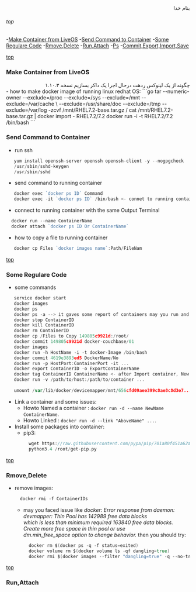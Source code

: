 <div dir="rtl">بنام خدا</div>

###### top
-[Make Container from LiveOS](#make-container-from-liveos)
-[Send Command to Container](#send-command-to-container)
-[Some Regulare Code](#some-regulare-code)
-[Rmove,Delete](#rmove,delete)
-[Run,Attach](#run,attach)
-[Ps](#ps)
-[Commit,Export,Import,Save](#commit,export,import,save)


[top](#top)
### Make Container from LiveOS

<div dir="rtl">چگونه از یک لینوکس ردهت درحال اجرا یک داکر بسازیم نسخه ۱.۱۰.۳</div>
- how to make docker image of running linux redhat OS:
```go
   tar --numeric-owner --exclude=/proc --exclude=/sys --exclude=/mnt --exclude=/var/cache \
       --exclude=/usr/share/doc --exclude=/tmp --exclude=/var/log -zcvf /mnt/RHEL7.2-base.tar.gz /
   cat /mnt/RHEL7.2-base.tar.gz | docker import - RHEL7.2/7.2
   docker run -i -t RHEL7.2/7.2 /bin/bash
```

### Send Command to Container
- run ssh
```go
   yum install openssh-server openssh openssh-client -y --nogpgcheck
   /usr/sbin/sshd-keygen
   /usr/sbin/sshd
```
- send command to running container
```go
   docker exec `docker ps ID` Command
   docker exec -it `docker ps ID` /bin/bash <- connet to running container
```
- connect to running container with the same Output Terminal
```go
  docker run --name ContainerName
  docker attach `docker ps ID Or ContainerName`
```
- how to copy a file to running container
```go
   docker cp Files `docker images name`:Path/FileNam
``` 
[top](#top)       
### Some Regulare Code
- some commands
```go
   service docker start
   docker images
   docker ps
   docker ps -a --> it gaves some report of containers may you run and exit them but they still busy.
   docker stop ContainerID
   docker kill ContainerID
   docker rm ContainerID
   docker cp /Files to Copy 149805c9921d:/root/
   docker commit 149805c9921d docker-couchbase/01
   docker images
   docker run -h HostName -i -t docker-Image /bin/bash
   docker commit 4619e3893ed5 DockerName/No
   docker run -p HostPort:ContainerPort -it ...
   docker export ContainerID -o ExportContainerName
   docker tag ContainerID ContainerName <- after Import container, New Container has None Name
   docker run -v /path/to/host:/path/to/container ...
   
   umount /var/lib/docker/devicemapper/mnt/656cfd09aee399c8ae8c8d3e7...
```
- Link a container and some issues:
   - Howto Named a container : `docker run -d --name NewName ContainerName`.
   - Howto Linked : `docker run -d --link "AboveName" ...`.
- Install some packages into container:
  - pip3:
    ```go
      wget https://raw.githubusercontent.com/pypa/pip/701a80f451a62aadf4eeb21f371b45424821582b/contrib/get-pip.py -O /root/get-pip.py
      python3.4 /root/get-pip.py
    ```
[top](#top)       
### Rmove,Delete
- remove images:
  ```go
    docker rmi -f ContainerIDs
  ```
    - may you faced issue like _docker: Error response from daemon: devmapper: Thin Pool has 142989 free data blocks \
       which is less than minimum required 163840 free data blocks. Create more free space in thin pool or use \
       dm.min_free_space option to change behavior._ then you should try:
       ```go
         docker rm $(docker ps -q -f status=exited)
         docker volume rm $(docker volume ls -qf dangling=true)
         docker rmi $(docker images --filter "dangling=true" -q --no-trunc)
       ```
       
[top](#top)       
### Run,Attach


